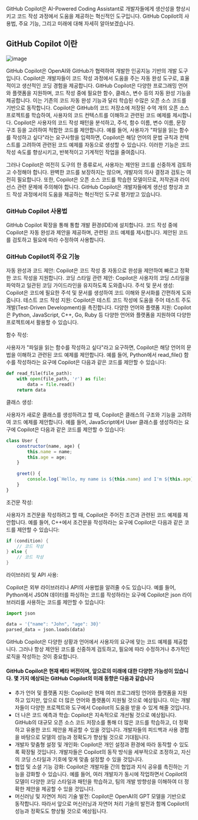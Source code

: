 GitHub Copilot은 AI-Powered Coding Assistant로 개발자들에게 생산성을 향상시키고 코드 작성 과정에서 도움을 제공하는 혁신적인 도구입니다. 
GitHub Copilot의 사용법, 주요 기능, 그리고 미래에 대해 자세히 알아보겠습니다.

## GitHub Copilot 이란
![image](https://github.com/ssafy6-nathan/cs-study/assets/67899393/407f6cd3-49fd-4010-ba77-eafe81971766)

GitHub Copilot은 OpenAI와 GitHub가 협력하여 개발한 인공지능 기반의 개발 도구입니다. Copilot은 개발자들이 코드 작성 과정에서 도움을 주는 자동 완성 도구로, 효율적이고 생산적인 코딩 경험을 제공합니다.
GitHub Copilot은 다양한 프로그래밍 언어와 플랫폼을 지원하며, 코드 작성 중에 필요한 함수, 클래스, 변수 등의 자동 완성 기능을 제공합니다. 이는 기존의 코드 자동 완성 기능과 달리 학습된 수많은 오픈 소스 코드를 기반으로 동작합니다. 
Copilot은 GitHub의 코드 저장소에 저장된 수억 개의 오픈 소스 프로젝트를 학습하여, 사용자의 코드 컨텍스트를 이해하고 관련된 코드 예제를 제시합니다.
Copilot은 사용자의 코드 작성 패턴을 분석하고, 주석, 함수 이름, 변수 이름, 문장 구조 등을 고려하여 적합한 코드를 제안합니다.
예를 들어, 사용자가 "파일을 읽는 함수를 작성하고 싶다"라는 요구사항을 입력하면, Copilot은 해당 언어의 문법 규칙과 컨텍스트를 고려하여 관련된 코드 예제를 자동으로 생성할 수 있습니다. 
이러한 기능은 코드 작성 속도를 향상시키고, 반복적이고 기계적인 작업을 줄여줍니다.


그러나 Copilot은 여전히 도구의 한 종류로서, 사용자는 제안된 코드를 신중하게 검토하고 수정해야 합니다. 완벽한 코드를 보장하지는 않으며, 개발자의 의사 결정과 검토는 여전히 필요합니다.
또한, Copilot은 오픈 소스 코드를 학습한 모델이므로, 저작권과 라이선스 관련 문제에 주의해야 합니다.
GitHub Copilot은 개발자들에게 생산성 향상과 코드 작성 과정에서의 도움을 제공하는 혁신적인 도구로 평가받고 있습니다.

### GitHub Copilot 사용법

GitHub Copilot 확장을 통해 통합 개발 환경(IDE)에 설치합니다.
코드 작성 중에 Copilot은 자동 완성과 제안을 제공하며, 관련된 코드 예제를 제시합니다.
제안된 코드를 검토하고 필요에 따라 수정하여 사용합니다.


### GitHub Copilot의 주요 기능

자동 완성과 코드 제안: Copilot은 코드 작성 중 자동으로 완성을 제안하여 빠르고 정확한 코드 작성을 지원합니다.
코딩 스타일 관련 제안: Copilot은 사용자의 코딩 스타일을 파악하고 일관된 코딩 가이드라인을 유지하도록 도와줍니다.
주석 및 문서 생성: Copilot은 코드에 필요한 주석 및 문서를 생성하여 코드 이해와 문서화를 간편하게 도와줍니다.
테스트 코드 작성 지원: Copilot은 테스트 코드 작성에 도움을 주어 테스트 주도 개발(Test-Driven Development)을 촉진합니다.
다양한 언어와 플랫폼 지원: Copilot은 Python, JavaScript, C++, Go, Ruby 등 다양한 언어와 플랫폼을 지원하여 다양한 프로젝트에서 활용할 수 있습니다.

함수 작성:

사용자가 "파일을 읽는 함수를 작성하고 싶다"라고 요구하면, Copilot은 해당 언어의 문법을 이해하고 관련된 코드 예제를 제안합니다.
예를 들어, Python에서 read_file() 함수를 작성하라는 요구에 Copilot은 다음과 같은 코드를 제안할 수 있습니다:
``` python
def read_file(file_path):
    with open(file_path, 'r') as file:
        data = file.read()
    return data
```
클래스 생성:

사용자가 새로운 클래스를 생성하려고 할 때, Copilot은 클래스의 구조와 기능을 고려하여 코드 예제를 제안합니다.
예를 들어, JavaScript에서 User 클래스를 생성하라는 요구에 Copilot은 다음과 같은 코드를 제안할 수 있습니다:
```javascript
class User {
    constructor(name, age) {
        this.name = name;
        this.age = age;
    }
    
    greet() {
        console.log(`Hello, my name is ${this.name} and I'm ${this.age} years old.`);
    }
}
```
조건문 작성:

사용자가 조건문을 작성하려고 할 때, Copilot은 주어진 조건과 관련된 코드 예제를 제안합니다.
예를 들어, C++에서 조건문을 작성하라는 요구에 Copilot은 다음과 같은 코드를 제안할 수 있습니다:
```cpp
if (condition) {
    // 코드 작성
} else {
    // 코드 작성
}
```
라이브러리 및 API 사용:

Copilot은 외부 라이브러리나 API의 사용법을 알려줄 수도 있습니다.
예를 들어, Python에서 JSON 데이터를 파싱하는 코드를 작성하라는 요구에 Copilot은 json 라이브러리를 사용하는 코드를 제안할 수 있습니다:
```python
import json

data = '{"name": "John", "age": 30}'
parsed_data = json.loads(data)
```
GitHub Copilot은 다양한 상황과 언어에서 사용자의 요구에 맞는 코드 예제를 제공합니다. 그러나 항상 제안된 코드를 신중하게 검토하고, 필요에 따라 수정하거나 추가적인 로직을 작성하는 것이 중요합니다.



#### GitHub Copilot은 현재 베타 버전이며, 앞으로의 미래에 대한 다양한 가능성이 있습니다. 몇 가지 예상되는 GitHub Copilot의 미래 동향은 다음과 같습니다
- 추가 언어 및 플랫폼 지원: Copilot은 현재 여러 프로그래밍 언어와 플랫폼을 지원하고 있지만, 앞으로 더 많은 언어와 플랫폼이 지원될 것으로 예상됩니다. 이는 개발자들이 다양한 프로젝트와 도구에서 Copilot의 도움을 받을 수 있게 해줄 것입니다.
- 더 나은 코드 예측과 학습: Copilot은 지속적으로 개선될 것으로 예상됩니다. GitHub의 대규모 오픈 소스 코드 저장소를 통해 더 많은 코드를 학습하고, 더 정확하고 유용한 코드 제안을 제공할 수 있을 것입니다. 개발자들의 피드백과 사용 경험을 바탕으로 모델의 성능과 정확도가 향상될 것으로 기대됩니다.
- 개발자 맞춤형 설정 및 개인화: Copilot은 개인 설정과 환경에 따라 동작할 수 있도록 확장될 것입니다. 개발자들은 Copilot의 동작 방식을 세부적으로 조정하고, 자신의 코딩 스타일과 기호에 맞게 맞춤 설정할 수 있을 것입니다.
- 협업 및 소셜 기능 강화: Copilot은 개발자들 간의 협업과 지식 공유를 촉진하는 기능을 강화할 수 있습니다. 예를 들어, 여러 개발자가 동시에 작업하면서 Copilot의 모델이 다양한 코딩 스타일과 패턴을 학습하고, 팀의 개발 방향성을 이해하여 더 정확한 제안을 제공할 수 있을 것입니다.
- 머신러닝 및 자연어 처리 기술 발전: Copilot은 OpenAI의 GPT 모델을 기반으로 동작합니다. 따라서 앞으로 머신러닝과 자연어 처리 기술의 발전과 함께 Copilot의 성능과 정확도도 향상될 것으로 예상됩니다.
